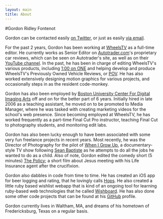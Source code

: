 ```yaml
---
layout: main
title: About
---
```


#Gordon Ridley Fontenot

Gordon can be contacted easily [on Twitter][twitter], or just as easily <a href='&#109;&#97;&#105;&#108;&#116;&#111;&#58;&#103;&#111;&#114;&#100;&#111;&#110;&#46;&#102;&#111;&#110;&#116;&#101;&#110;&#111;&#116;&#64;&#103;&#109;&#97;&#105;&#108;&#46;&#99;&#111;&#109;'>&#118;&#105;&#97;&#32;&#101;&#109;&#97;&#105;&#108;</a>.

For the past 2 years, Gordon has been working at [WheelsTV][] as a full-time editor. He currently works as Senior Editor on [Autotrader.com][]'s proprietary car reviews, which can be seen on Autotrader's site, as well as on their [YouTube channel][AT-YouTube]. In the past, he has been in charge of editing WheelsTV's various products, including [1:00 on ONE][WTV-1on1] and helping develop and produce WheelsTV's Previously Owned Vehicle Reviews, or [POV][WTV-POV]. He has also worked extensively designing motion graphics for various projects, and occasionally steps in as the resident code-monkey.

Gordon has also been employed by [Boston University Center For Digital Imaging Arts][BUCDIA] off and on for the better part of 6 years. Initially hired in late 2006 as a teaching assistant, he moved on to be promoted to Media Manager, where he was tasked with creating marketing videos for the school's web presence. Since becoming employed at WheelsTV, he has worked frequently as a part-time Final Cut Pro instructor, teaching Final Cut to photography students, and monitoring edit labs.

Gordon has also been lucky enough to have been associated with some very fun freelance projects in recent years. Most recently, he was the Director of Photography for the pilot of [When I Grow Up][], a documentary-style TV show following [Sean Baptiste][] as he attempts to do all the jobs he wanted to do as a child. Also of note, Gordon edited the comedy short (5 minutes) [The Policy][]; a short film about Jesus meeting with his Life Insurance agent after the crucifixion.

Gordon also dabbles in code from time to time. He has created an iOS app for beer logging and rating, that he lovingly calls [Hops][]. He also created a little ruby based wishlist webapp that is kind of an ongoing tool for learning ruby-based web technologies that he called [Wishboard][]. He has also done some other code projects that can be found at his [GitHub][] profile.

Gordon currently lives in Waltham, MA, and dreams of his hometown of Fredericksburg, Texas on a regular basis.

[twitter]: http://www.twitter.com/gfontenot
[WheelsTV]: http://www.wheelstvnetwork.com
[Autotrader.com]: http://www.autotrader.com
[AT-YouTube]:http://www.youtube.com/user/AutoTrader
[WTV-1on1]: http://wheelstvnetwork.com/products/100-on-one/
[WTV-POV]: http://wheelstvnetwork.com/products/pov-reviews/
[BUCDIA]: http://www.cdiabu.com
[When I Grow Up]: http://www.whenigrowupshow.com
[Sean Baptiste]: http://www.twitter.com/harmonixsean
[The Policy]: http://www.youtube.com/watch?v=gVBJvOS1e9A
[Hops]: http://www.hopsapp.com
[Wishboard]: http://wishboard.heroku.com/
[GitHub]: http://www.github.com/gfontenot